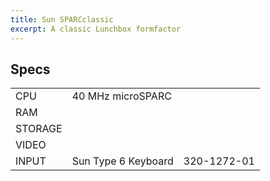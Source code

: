 ```yaml
---
title: Sun SPARCclassic
excerpt: A classic Lunchbox formfactor
---
```


## Specs

|         |                             | |
|---------|-----------------------------|-|
| CPU     | 40 MHz microSPARC           | |
| RAM     |  | |
| STORAGE |  | |
| VIDEO   |  | |
| INPUT   | Sun Type 6 Keyboard | 320-1272-01 |